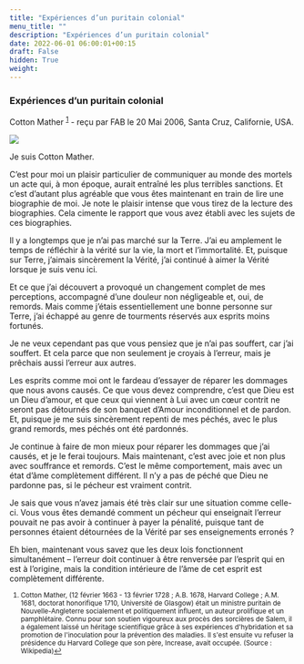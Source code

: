 ```yaml
---
title: "Expériences d’un puritain colonial"
menu_title: ""
description: "Expériences d’un puritain colonial"
date: 2022-06-01 06:00:01+00:15
draft: False
hidden: True
weight:
---
```

### Expériences d’un puritain colonial

Cotton Mather <sup id="a1">[1](#f1)</sup> - reçu par FAB le 20 Mai 2006, Santa Cruz, Californie, USA.

![](/fr-contemporary-messages/fr-contemporary-messages-by-date-order/fr-contemporary-messages-2006/fr-cotton-mather.jpg)

Je suis Cotton Mather.

C’est pour moi un plaisir particulier de communiquer au monde des mortels un acte qui, à mon époque, aurait entraîné les plus terribles sanctions. Et c’est d’autant plus agréable que vous êtes maintenant en train de lire une biographie de moi. Je note le plaisir intense que vous tirez de la lecture des biographies. Cela cimente le rapport que vous avez établi avec les sujets de ces biographies.

Il y a longtemps que je n’ai pas marché sur la Terre. J’ai eu amplement le temps de réfléchir à la vérité sur la vie, la mort et l’immortalité. Et, puisque sur Terre, j’aimais sincèrement la Vérité, j’ai continué à aimer la Vérité lorsque je suis venu ici.

Et ce que j’ai découvert a provoqué un changement complet de mes perceptions, accompagné d’une douleur non négligeable et, oui, de remords. Mais comme j’étais essentiellement une bonne personne sur Terre, j’ai échappé au genre de tourments réservés aux esprits moins fortunés.

Je ne veux cependant pas que vous pensiez que je n’ai pas souffert, car j’ai souffert. Et cela parce que non seulement je croyais à l’erreur, mais je prêchais aussi l’erreur aux autres.

Les esprits comme moi ont le fardeau d’essayer de réparer les dommages que nous avons causés. Ce que vous devez comprendre, c’est que Dieu est un Dieu d’amour, et que ceux qui viennent à Lui avec un cœur contrit ne seront pas détournés de son banquet d’Amour inconditionnel et de pardon. Et, puisque je me suis sincèrement repenti de mes péchés, avec le plus grand remords, mes péchés ont été pardonnés.

Je continue à faire de mon mieux pour réparer les dommages que j’ai causés, et je le ferai toujours. Mais maintenant, c’est avec joie et non plus avec souffrance et remords. C’est le même comportement, mais avec un état d’âme complètement différent. Il n’y a pas de péché que Dieu ne pardonne pas, si le pécheur est vraiment contrit.

Je sais que vous n’avez jamais été très clair sur une situation comme celle-ci. Vous vous êtes demandé comment un pécheur qui enseignait l’erreur pouvait ne pas avoir à continuer à payer la pénalité, puisque tant de personnes étaient détournées de la Vérité par ses enseignements erronés ?

Eh bien, maintenant vous savez que les deux lois fonctionnent simultanément – l’erreur doit continuer à être renversée par l’esprit qui en est à l’origine, mais la condition intérieure de l’âme de cet esprit est complètement différente.
<small>

1. <large id="f1"> Cotton Mather, (12 février 1663 - 13 février 1728 ; A.B. 1678, Harvard College ; A.M. 1681, doctorat honorifique 1710, Université de Glasgow) était un ministre puritain de Nouvelle-Angleterre socialement et politiquement influent, un auteur prolifique et un pamphlétaire. Connu pour son soutien vigoureux aux procès des sorcières de Salem, il a également laissé un héritage scientifique grâce à ses expériences d'hybridation et sa promotion de l'inoculation pour la prévention des maladies. Il s'est ensuite vu refuser la présidence du Harvard College que son père, Increase, avait occupée. (Source : Wikipedia)[↩](#a1)